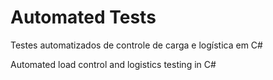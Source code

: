 # Automated Tests
Testes automatizados de controle de carga e logística em C#

Automated load control and logistics testing in C#
